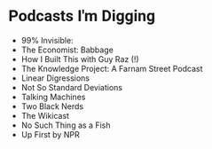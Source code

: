 <style> h1 a {display: none;} .container-lg {min-width: 200px; max-width: 680px; padding: 45px;} h1 {font-family: 'Roboto', sans-serif; font-style: bold} h3,h4,h5,h6,p {line-height: 1.8em; font-family: 'Roboto', sans-serif;} a {color: #7100FF} </style> 

# Podcasts I'm Digging

- 99% Invisible: 
- The Economist: Babbage
- How I Built This with Guy Raz (!)
- The Knowledge Project: A Farnam Street Podcast 
- Linear Digressions
- Not So Standard Deviations
- Talking Machines
- Two Black Nerds 
- The Wikicast 
- No Such Thing as a Fish 
- Up First by NPR
